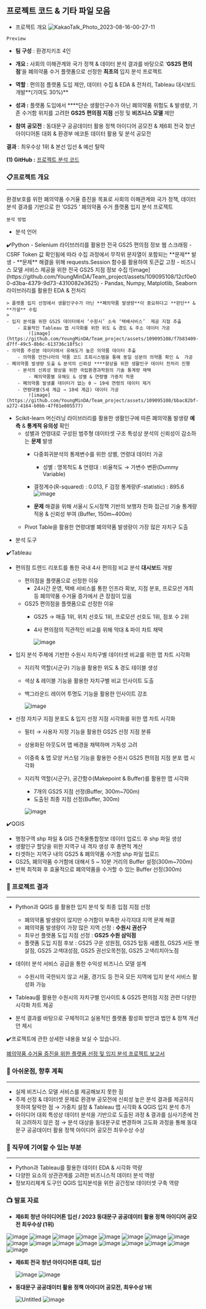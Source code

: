 ## 프로젝트 코드 & 기타 파일 모음

- 프로젝트 개요
![KakaoTalk_Photo_2023-08-16-00-27-11](https://github.com/YoungMinDA/Team_project/assets/109095108/5e02065f-3195-4009-ba85-bcac4439b733)

`Preview`

- **팀 구성** : 환경지키조 4인
- **개요 :** 사회의 이해관계와 국가 정책 & 데이터 분석 결과를 바탕으로 ‘**GS25 편의점**’을 폐의약품 수거 플랫폼으로 선정한 **최초의** 입지 분석 프로젝트
- **역할** : 편의점 플랫폼 도입 제안, 데이터 수집 & EDA & 전처리, Tableau 대시보드 개발**(기여도 30%)**
- **성과 :** 플랫폼 도입에서 ****단순 생활인구수가 아닌 폐의약품 위험도 & 발생량, 기존 수거함 위치를 고려한 **GS25 편의점** **지점** 선정 및 **비즈니스 모델** 제안

- **참여** **공모전** :  동대문구 공공데이터 활용 정책 아이디어 공모전 & 제6회 전국 청년 아이디어톤 대회 & 환경부 에코톤 데이터 활용 및 분석 공모전 

**결과** : 최우수상 1위 & 본선 입선 & 예선 탈락

**(1) GitHub :** [프로젝트 분석 코드](https://github.com/YoungMinDA/Team_project/tree/main/%ED%8F%90%EC%9D%98%EC%95%BD%ED%92%88%20%EC%88%98%EA%B1%B0%EC%9C%A8%20%EC%A6%9D%EC%A7%84%EC%9D%84%20%EC%9C%84%ED%95%9C%20%ED%94%8C%EB%9E%AB%ED%8F%BC%20%EC%84%A0%EC%A0%95%20%EB%B0%8F%20%EC%9E%85%EC%A7%80%20%EB%B6%84%EC%84%9D%20%ED%94%84%EB%A1%9C%EC%A0%9D%ED%8A%B8)

### 📋프로젝트 개요

---

환경보호를 위한 폐의약품 수거율 증진을 목표로 사회의 이해관계와 국가 정책, 데이터 분석 결과를 기반으로 한 ‘GS25 ’ 폐의약품 수거 플랫폼 입지 분석 프로젝트

`분석 방법` 

- 분석 언어

<aside>
✔️Python
- Selenium 라이브러리를 활용한 전국 GS25 편의점 정보 웹 스크래핑
    - CSRF Token 값 확인됨에 따라 수집 과정에서 무작위 문자열이 포함되는 **문제** 발생
        - **문제** 해결을 위해 requests.Session 함수를 활용하여 토큰값 고정
        - 비즈니스 모델 서비스 제공을 위한 전국 GS25 지점 정보 수집
            ![image](https://github.com/YoungMinDA/Team_project/assets/109095108/12cf0e00-d3ba-4379-9d73-4310082e3625)
- Pandas, Numpy, Matplotlib, Seaborn 라이브러리를 활용한 EDA & 전처리
    
    > 플랫폼 입지 선정에서 생활인구수가 아닌 **폐의약품 발생량**이 중요하다고 **판단** & **가설** 수립
    > 
    - 입지 분석을 위한 GS25 데이터에서 ‘수원시’ 소속 ‘택배서비스’  제공 지점 추출
        - 효율적인 Tableau 맵 시각화를 위한 위도 & 경도 & 주소 데이터 가공
            ![image](https://github.com/YoungMinDA/Team_project/assets/109095108/f7b83409-d7ff-49c5-8b6c-613736c18f5c)
    - 의약품 주성분 데이터에서 유해도가 높은 의약품 데이터 추출
        - 의약품 안전나라의 약품 코드 조회시스템을 통해 동일 성분의 의약품 확인 &  가공
    - 폐의약품 발생량 도출 & 분석의 신뢰성 ****향상을 위한 생활인구 데이터 전처리 진행
        - 분석의 신뢰성 향상을 위한 국립환경과학원의 기술 통계량 채택
            - 폐의약품별 유해도 & 성별 & 연령별 가중치 적용
        - 폐의약품 발생률 데이터가 없는 0 ~ 19세 연령의 데이터 제거
        - 연령대별(5세 계급 → 10세 계급) 데이터 가공
            ![image](https://github.com/YoungMinDA/Team_project/assets/109095108/bbac82bf-a272-4164-b0bb-47f01e005577)

            
- Scikit-learn 머신러닝 라이브러리를 활용한 생활인구에 따른 폐의약품 발생량 **예측** & **통계적 유의성** 확인
    - 성별과 연령대로 구성된 범주형 데이터셋 구조 특성상 분석의 신뢰성이 감소하는 **문제** 발생
        - 다중회귀분석의 통제변수를 위한 성별, 연령대 데이터 가공
            - 성별 : 명목척도 & 연령대 : 비율척도 → 가변수 변환(Dummy Variable)
        - 결정계수(R-squared) : 0.013, F 검정 통계량(F-statistic) : 895.6
            ![image](https://github.com/YoungMinDA/Team_project/assets/109095108/a836c5ae-befb-49a8-8b14-0bc9b6582bbe)

        - **문제** 해결을 위해 서울시 도시정책 기반의 보행자 친화 접근성 기술 통계량 적용 & 신뢰성 부여 (Buffer, 150m~400m)
    - Pivot Table을 활용한 연령대별 폐의약품 발생량이 가장 많은 자치구 도출
    
</aside>

- 분석 도구

<aside>
✔️Tableau

- 편의점 트렌드 리포트를 통한 국내 4사 편의점 비교 분석 **대시보드** 개발
    - 편의점을 플랫폼으로 선정한 이유
        - 24시간 운영, 택배 서비스를 통한 인프라 확보, 지점 분포, 프로모션 개최 등 폐의약품 수거율 증가에서 큰 장점이 있음
    - GS25 편의점을 플랫폼으로 선정한 이유
        - GS25 → 매출 1위, 위치 선호도 1위, 프로모션 선호도 1위, 점포 수 2위
        - 4사 편의점의 직관적인 비교를 위해 막대 & 파이 차트 채택
            
            ![image](https://github.com/YoungMinDA/Team_project/assets/109095108/184cbbac-ae02-4c1e-8367-9d4f1628617e)

            
- 입지 분석 주제에 기반한 수원시 자치구별 데이터셋 비교를 위한 맵 차트 시각화
    - 지리적 역할(시군구) 기능을 활용한 위도 & 경도 테이블 생성
    - 색상 & 레이블 기능을 활용한 자치구별 비교 인사이트 도출
    - 백그라운드 레이어 투명도 기능을 활용한 인사이트 강조
        
        ![image](https://github.com/YoungMinDA/Team_project/assets/109095108/8a78129d-b4a7-43dc-a217-5b63c1546b9f)

        
- 선정 자치구 지점 분포도 & 입지 선정 지점 시각화를 위한 맵 차트 시각화
    - 필터 → 사용자 지정 기능을 활용한 GS25 선정 지점 분류
    - 상용화된 아웃도어 맵 배경을 채택하며 가독성 고려
    - 이중축 & 맵 모양 커스텀 기능을 활용한 수원시 GS25 편의점 지점 분포 맵 시각화
    - 지리적 역할(시군구), 공간함수(Makepoint & Buffer)를 활용한 맵 시각화
        - 7개의 GS25 지점 선정(Buffer, 300m~700m)
        - 도출된 최종 지점 선정(Buffer, 300m)
        
        ![image](https://github.com/YoungMinDA/Team_project/assets/109095108/10e99879-46f2-46b4-91ed-4496487ec86a)

        
</aside>

<aside>
✔️QGIS

- 행정구역 shp 파일 & GIS 건축물통합정보 데이터 업로드 후 shp 파일 생성
- 생활인구 할당을 위한 지역구 내 격자 생성 후 총면적 계산
- 타겟하는 지역구 내의 GS25  & 폐의약품 수거함 shp 파일 업로드
- GS25, 폐의약품 수거함에 대해서 5 ~ 10분 거리의 Buffer 설정(300m~700m)
- 반복 최적화 후 효율적으로 폐의약품을 수거할 수 있는 Buffer 선정(300m)
</aside>

### 🎯 프로젝트 결과

---

- Python과 QGIS 를 활용한 입지 분석 및 최종 입점 지점 선정
    - 폐의약품 발생량이 많지만 수거함이 부족한 사각지대 지역 문제 해결
    - 폐의약품 발생량이 가장 많은 지역 선정 : **수원시 권선구**
    - 최우선 플랫폼 도입 지점 선정 : **GS25 수원 삼익점**
    - 플랫폼 도입 지점 후보 : GS25 구운 성원점, GS25 탑동 새롬점, GS25 서둔 햇살점,
                            GS25 고색대성점, GS25 권선오목천점, GS25 고색리치아노점                                                       
    
- 데이터 분석 서비스 공급을 통한 수익성 비즈니스 모델 설계
    - 수원시의 국한되지 않고 서울, 경기도 등 전국 모든 지역에 입지 분석 서비스 활성화 가능
- Tableau를 활용한 수원시의 자치구별 인사이트 & GS25 편의점 지점 관련 다양한 시각화 차트 제공
- 분석 결과를 바탕으로 구체적이고 실용적인 플랫폼 활성화 방안과 법안 & 정책 개선안 제시

<aside>
✔️프로젝트에 관한 상세한 내용을 보실 수 있습니다.

[폐의약품 수거율 증진을 위한 플랫폼 선정 및 입지 분석 프로젝트 보고서](https://www.notion.so/7e3b49b1759f4d89a15832f7fdc7dc5b?pvs=21)

</aside>

### 🛫 아쉬운점, 향후 계획

---

- 실제 비즈니스 모델 서비스를 제공해보지 못한 점
- 주제 선정 & 데이터셋 문제로 환경부 공모전에 신뢰성 높은 분석 결과를 제공하지 못하여 탈락한 점 → 가중치 설정 & Tableau 맵 시각화 & QGIS 입지 분석 추가
- 아이디어 대회 특성상 데이터 분석을 기반으로 도출된 과정 & 결과를 심사기준에 전혀 고려하지 않은 점 →  분석 대상을 동대문구로 변경하며 고도화 과정을 통해 동대문구 공공데이터 활용 정책 아이디어 공모전 최우수상 수상

### 🧭 직무에 기여할 수 있는 부분

---

- Python과 Tableau를 활용한 데이터 EDA & 시각화 역량
- 다양한 요소의 상관관계를 고려한 비즈니스적 데이터 분석 역량
- 정보지리체계 도구인 QGIS 입지분석을 위한 공간정보 데이터셋 구축 역량

### 📺 발표 자료

- **제6회 청년 아이디어톤 입선 / 2023 동대문구 공공데이터 활용 정책 아이디어 공모전 최우수상 (1위)**

![image](https://github.com/YoungMinDA/Team_project/assets/109095108/13405cdb-3f4f-443a-a893-be5cab7de5d2)
![image](https://github.com/YoungMinDA/Team_project/assets/109095108/3c800ef6-4e0c-4b7c-b4bb-afed76353b97)
![image](https://github.com/YoungMinDA/Team_project/assets/109095108/d9ba3ed3-3c22-40ae-a420-2f1581e14a8a)
![image](https://github.com/YoungMinDA/Team_project/assets/109095108/274bc1aa-c89f-4d61-9432-b89c261f8959)
![image](https://github.com/YoungMinDA/Team_project/assets/109095108/7d6f918f-4198-42f6-b54b-018d13d49a4b)
![image](https://github.com/YoungMinDA/Team_project/assets/109095108/c087d555-df3d-4f01-a4fe-e8a0a2f5ec5a)
![image](https://github.com/YoungMinDA/Team_project/assets/109095108/754e9c01-25f1-40e1-9694-3dcebd406e1d)
![image](https://github.com/YoungMinDA/Team_project/assets/109095108/7e0b3215-7099-4f19-b6fc-ac4dc6328bf1)
![image](https://github.com/YoungMinDA/Team_project/assets/109095108/11d0a70d-d02c-4ab5-a41a-61bdeea03ba7)
![image](https://github.com/YoungMinDA/Team_project/assets/109095108/336986b5-dddf-4d5f-93c6-df39ad96bf3c)
![image](https://github.com/YoungMinDA/Team_project/assets/109095108/0408681c-74f7-4af7-b887-4bc1c7d4230e)
![image](https://github.com/YoungMinDA/Team_project/assets/109095108/bffc085a-7395-4448-b0e5-06999d8b4e2f)
![image](https://github.com/YoungMinDA/Team_project/assets/109095108/dcbef710-cfde-4ad1-9b2b-3dd5280d3a0b)
![image](https://github.com/YoungMinDA/Team_project/assets/109095108/805d15e0-a7f2-4127-91d8-9a0af90c97d6)
![image](https://github.com/YoungMinDA/Team_project/assets/109095108/2e368e4c-21a6-4ed3-8742-ec98cbdbe42f)
![image](https://github.com/YoungMinDA/Team_project/assets/109095108/8f9c3a1f-a800-40e4-a7b5-ee650804cf82)
![image](https://github.com/YoungMinDA/Team_project/assets/109095108/05a352a2-8e88-4f83-94a5-2a8369469b42)

- **제6회 전국 청년 아이디어톤 대회, 입선**
    
    ![image](https://github.com/YoungMinDA/Team_project/assets/109095108/b7a8eb5a-aa02-4c72-8f32-4db951f4d80e)
    ![image](https://github.com/YoungMinDA/Team_project/assets/109095108/25f19bd4-f468-47b0-a41a-f6a4bbdd8256)


- **동대문구 공공데이터 활용 정책 아이디어 공모전, 최우수상 1위**
    
    ![Untitled](https://prod-files-secure.s3.us-west-2.amazonaws.com/c1fdcefb-7962-458e-a778-eb23001249d7/c3c61b2c-a7be-4cbb-9e36-98c7f0720ec6/Untitled.jpeg)
    ![image](https://github.com/YoungMinDA/Team_project/assets/109095108/b786b91a-b693-4c2f-a6ac-ab547a3e1f11)
